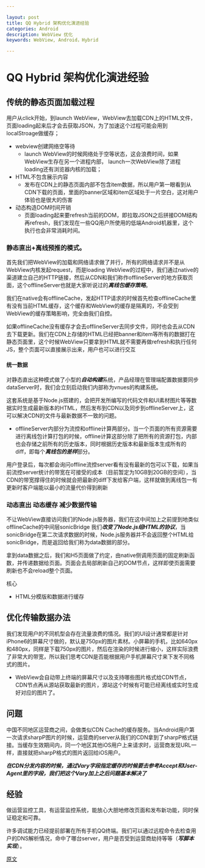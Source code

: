 ```yaml
---

layout: post
title: QQ Hybrid 架构优化演进经验
categories: Android
description: WebView 优化
keywords: WebView, Android，Hybrid

---
```

# QQ Hybrid 架构优化演进经验

## 传统的静态页面加载过程
用户从click开始，到launch WebView，WebView去加载CDN上的HTML文件，页面loading起来后才会去获取JSON，为了加速这个过程可能会用到localStroage做缓存；

* webview创建网络空等待
	* launch WebView的时候网络处于空等状态，这会浪费时间，如果WebView生存在另一个进程内部， launch一次WebView除了进程loading还有浏览器内核的加载；
*  HTML不包含展示内容
	* 发布在CDN上的静态页面内部不包含item数据，所以用户第一眼看到从CDN下载的页面，里面的banner区域和item区域处于一片空白，这对用户体验也是很大的伤害  
* 动态构造DOM时间开销
	* 页面loading起来要refresh当前的DOM，即拉取JSON之后拼接DOM结构再refresh，我们发现在一些QQ用户所使用的低端Android机器里，这个执行也会非常消耗时间。

### 静态直出+离线预推的模式。

首先我们把WebView的加载和网络请求做了并行，所有的网络请求并不是从WebView内核发起request，而是loading WebView的过程中，我们通过native的渠道建立自己的HTTP链接，然后从CDN和我们称作offlineServer的地方获取页面，这个offlineServer也就是大家听说过的***离线包缓存策略***。

我们在native会有offlineCache，发起HTTP请求的时候首先检查offlineCache里有没有当前HTML缓存，这个缓存和WebView的缓存是隔离的，不会受到WebView的缓存策略影响，完全由我们自控。

如果offlineCache没有缓存才会去offlineServer去同步文件，同时也会去从CDN去下载更新。我们在CDN上存储的HTML已经把banner和item等所有的数据打在静态页面里，这个时候WebView只要拿到HTML就不需要再做refresh和执行任何JS，整个页面可以直接展示出来，用户也可以进行交互

#### 统一数据
对静态直出这种模式做了小型的***自动构建***系统，产品经理在管理端配置数据要同步dataServer时，我们会立刻启动我们内部称为vnues的构建系统。

这套系统是基于Node.js搭建的，会把开发所编写的代码文件和UI素材图片等等数据实时生成最新版本的HTML，然后发布到CDN以及同步到offlineServer上，这可以解决CDN的文件与最新数据不一致的问题。

* offlineServer内部分为流控和offline计算两部分。当一个页面的所有资源需要进行离线包计算打包的时候，offline计算这部分除了把所有的资源打包，内部也会存储之前所有的历史版本，同时根据历史版本和最新版本生成所有的diff，即每个***离线包的差样***部分。

用户登录后，每次都会询问offline流控server看有没有最新的包可以下载，如果当前流控server统计的带宽在可接受的成本（目前暂定为10GB到20GB的空间），当CDN的带宽撑得住的时候就会把最新的diff下发给客户端，这样就做到离线包一有更新时客户端能以最小的流量代价得到刷新

### 动态直出 动态缓存 减少数据传输

不让WebView直接访问我们的Node.js服务器，我们在这中间加上之前提到地类似offlineCache的中间层sonicBridge
我们***改变了Node.js组HTML的协议***，当sonicBridge在第二次请求数据的时候，Node.js服务器并不会返回整个HTML给sonicBridge，而是返回给我们称为data数据的部分。

拿到data数据之后，我们和H5页面做了约定，由native侧调用页面的固定刷新函数，并传递数据给页面。页面会去局部刷新自己的DOM节点，这样即使页面需要刷新也不会reload整个页面。

核心

* HTML分模版和数据进行缓存


## 优化传输数据办法
我们发现用户的不同机型会存在流量浪费的情况。我们的UI设计通常都是针对iPhone6的屏幕尺寸做的，默认是750px的图片素材。小屏幕的手机，比如640px和480px，同样是下载750px的图片，然后在渲染的时候进行缩小，这样实际浪费了非常大的带宽，所以我们思考CDN是否能根据用户手机屏幕尺寸来下发不同格式的图片。

* WebView会自动带上终端的屏幕尺寸以及支持哪些图片格式给CDN节点，CDN节点再从源站获取最新的图片，源站这个时候有可能已经离线或实时生成好对应的图片了。

## 问题
中国不同地区运营商之间，会做类似CDN Cache的缓存服务。当Android用户第一次请求sharpP图片的时候，运营商的server从我们的CDN拿到了sharpP格式链接。当缓存生效期间内，同一个地区其他iOS用户上来请求时，运营商发现URL一样，直接就把sharpP格式的图片返回给iOS用户。

***在CDN分发内容的时候，通过Vary字段指定缓存的时候要去参考Accept和User-Agent里的字段，我们把这个Vary加上之后问题基本解决了***


## 经验
做运营监控工具，有运营监控系统，能放心大胆地修改页面和发布新功能，同时保证稳定和可靠。

许多调试能力已经提前部署在所有手机QQ终端。我们可以通过远程命令去检查用户的DNS解析情况，命中了哪台server，用户是否受到运营商劫持等等（***写脚本实现***）。

[原文](https://mp.weixin.qq.com/s/evzDnTsHrAr2b9jcevwBzA?)